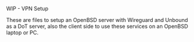 WIP - VPN Setup

These are files to setup an OpenBSD server with Wireguard and Unbound
as a DoT server, also the client side to use these services on an
OpenBSD laptop or PC.
